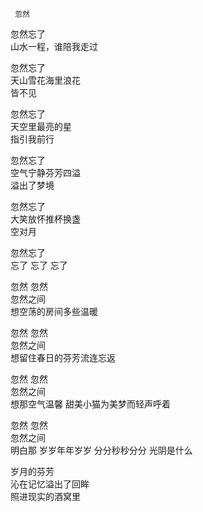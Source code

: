   
     忽然

忽然忘了  
山水一程，谁陪我走过

忽然忘了  
天山雪花海里浪花  
皆不见

忽然忘了  
天空里最亮的星  
指引我前行

忽然忘了  
空气宁静芬芳四溢  
溢出了梦境

忽然忘了  
大笑放怀推杯换盏  
空对月

忽然忘了  
忘了 忘了 忘了

忽然 忽然  
忽然之间  
想空荡的房间多些温暖

忽然 忽然    
忽然之间    
想留住春日的芬芳流连忘返

忽然 忽然  
忽然之间  
想那空气温馨 甜美小猫为美梦而轻声呼着

忽然 忽然  
忽然之间  
明白那 岁岁年年岁岁 分分秒秒分分 光阴是什么

岁月的芬芳  
沁在记忆溢出了回眸  
照进现实的酒窝里


